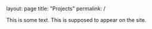 layout: page
title: "Projects"
permalink: /

This is some text. This is supposed to appear on the site.
